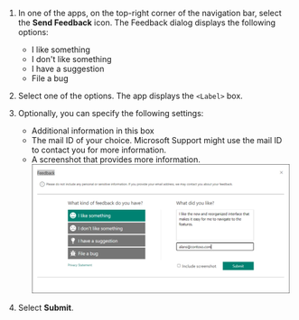 1. In one of the apps, on the top-right corner of the navigation bar, select the **Send Feedback** icon. The Feedback dialog displays the following options:
   
   - I like something
   - I don't like something
   - I have a suggestion
   - File a bug 
2. Select one of the options. The app displays the `<Label>` box.  
3. Optionally, you can specify the following settings:
    - Additional information in this box
    - The mail ID of your choice. Microsoft Support might use the mail ID to contact you for more information.
    - A screenshot that provides more information. 
![Enter and submit feedback.](../customer-service/media/share-feedback.png "Enter and submit feedback") 
4. Select **Submit**.
